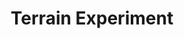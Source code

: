 ---
title: Terrain Experiment
name: TerrainExperiment
description: <p>This really simple WebGL experiment is built to investigate the generation of a "chunkified" terrain from a greyscale image, and experiment with frustum culling and the possible related optimizations. The <code class="highlighter-rouge">c</code> key can be used to switch between the culled camera and the global one to see the culling in action.</p><p>Should work on every browser, both desktop and mobile, with WebGL 1.0 support.</p>
image-preview: terrain.preview.jpg
image-full: terrain.full.jpg
live-preview: true
platforms: firefox,chrome,edge,opera
priority: 40
published: true
layout: project
---